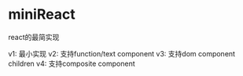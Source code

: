 # miniReact
react的最简实现

v1: 最小实现
v2: 支持function/text component 
v3: 支持dom component children
v4: 支持composite component